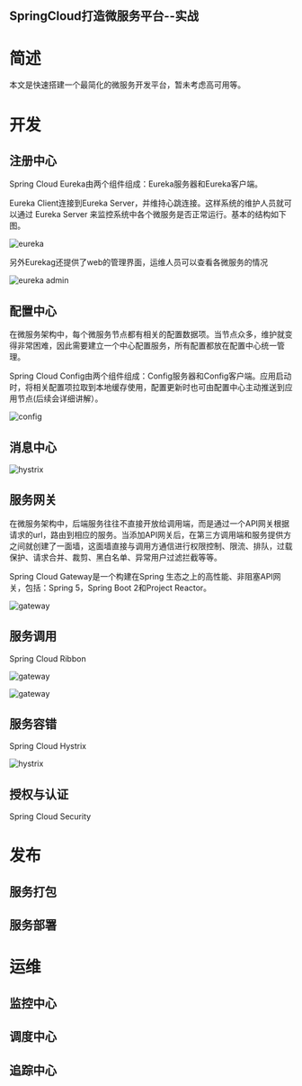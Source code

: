 SpringCloud打造微服务平台--实战
----

# 简述

本文是快速搭建一个最简化的微服务开发平台，暂未考虑高可用等。

# 开发

## 注册中心

Spring Cloud Eureka由两个组件组成：Eureka服务器和Eureka客户端。

Eureka Client连接到Eureka Server，并维持心跳连接。这样系统的维护人员就可以通过 Eureka Server 来监控系统中各个微服务是否正常运行。基本的结构如下图。

![eureka](sc-register.jpeg)

另外Eurekag还提供了web的管理界面，运维人员可以查看各微服务的情况

![eureka admin](sc-eureka-admin.png)

## 配置中心

在微服务架构中，每个微服务节点都有相关的配置数据项。当节点众多，维护就变得非常困难，因此需要建立一个中心配置服务，所有配置都放在配置中心统一管理。

Spring Cloud Config由两个组件组成：Config服务器和Config客户端。应用启动时，将相关配置项拉取到本地缓存使用，配置更新时也可由配置中心主动推送到应用节点(后续会详细讲解）。

![config](sc-config.PNG)

## 消息中心

![hystrix](sc-bus.png)

## 服务网关

在微服务架构中，后端服务往往不直接开放给调用端，而是通过一个API网关根据请求的url，路由到相应的服务。当添加API网关后，在第三方调用端和服务提供方之间就创建了一面墙，这面墙直接与调用方通信进行权限控制、限流、排队，过载保护、请求合并、裁剪、黑白名单、异常用户过滤拦截等等。

Spring Cloud Gateway是一个构建在Spring 生态之上的高性能、非阻塞API网关，包括：Spring 5，Spring Boot 2和Project Reactor。

![gateway](sc-gateway.jpeg)

## 服务调用

Spring Cloud Ribbon


![gateway](sc-call.png)

![gateway](sc-ribbon.PNG)

## 服务容错

Spring Cloud Hystrix

![hystrix](sc-hystrix.png)

## 授权与认证

Spring Cloud Security


# 发布

## 服务打包

## 服务部署


# 运维

## 监控中心

## 调度中心

## 追踪中心
